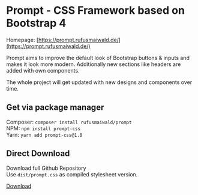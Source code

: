 # Prompt - CSS Framework based on Bootstrap 4

Homepage: [https://prompt.rufusmaiwald.de/](https://prompt.rufusmaiwald.de/)

Prompt aims to improve the default look of Bootstrap buttons & inputs
and makes it look more modern. 
Additionally new sections like headers are added with own components. 

The whole project will get updated with new designs and components over time.


## Get via package manager

Composer: `composer install rufusmaiwald/prompt`  
NPM: `npm install prompt-css`  
Yarn: `yarn add prompt-css@1.0`  

## Direct Download

Download full Github Repository  
Use `dist/prompt.css` as compiled stylesheet version.

[Download](https://github.com/rufusmaiwald/prompt/archive/master.zip)
